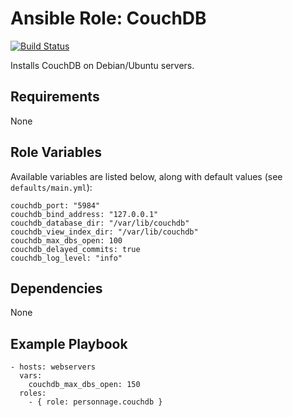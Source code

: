 # Ansible Role: CouchDB

[![Build Status](https://travis-ci.org/personnage/ansible-role-couchdb.svg?branch=master)](https://travis-ci.org/personnage/ansible-role-couchdb)

Installs CouchDB on Debian/Ubuntu servers.

## Requirements

None

## Role Variables

Available variables are listed below, along with default values (see `defaults/main.yml`):

    couchdb_port: "5984"
    couchdb_bind_address: "127.0.0.1"
    couchdb_database_dir: "/var/lib/couchdb"
    couchdb_view_index_dir: "/var/lib/couchdb"
    couchdb_max_dbs_open: 100
    couchdb_delayed_commits: true
    couchdb_log_level: "info"

## Dependencies

None

## Example Playbook

    - hosts: webservers
      vars:
        couchdb_max_dbs_open: 150
      roles:
        - { role: personnage.couchdb }

